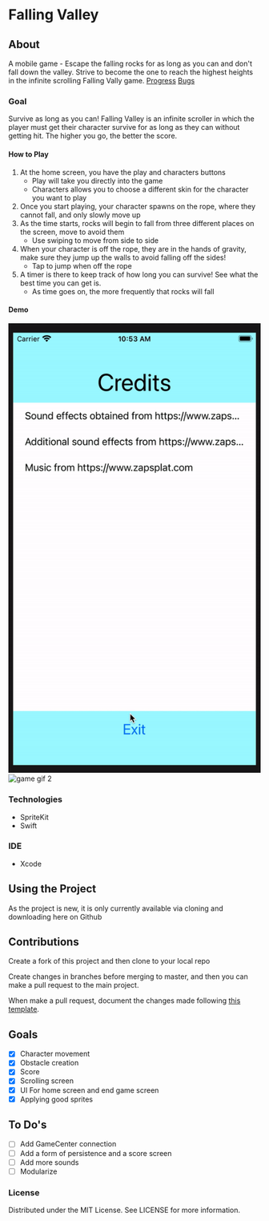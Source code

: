 # Falling Valley

## About
A mobile game - Escape the falling rocks for as long as you can and don't fall down the valley. Strive to become the one to reach the highest heights in the infinite scrolling Falling Vally game.
[Progress](Dev\Progress\and\Updates/Updates.md)
[Bugs](Dev\Progress\and\Updates/Bugs.md)

### Goal
Survive as long as you can! Falling Valley is an infinite scroller in which the player must get their character survive for as long as they can without getting hit. The higher you go, the better the score.

#### How to Play
1. At the home screen, you have the play and characters buttons
    * Play will take you directly into the game
    * Characters allows you to choose a different skin for the character you want to play
2. Once you start playing, your character spawns on the rope, where they cannot fall, and only slowly move up
3. As the time starts, rocks will begin to fall from three different places on the screen, move to avoid them
    * Use swiping to move from side to side
4. When your character is off the rope, they are in the hands of gravity, make sure they jump up the walls to avoid falling off the sides!
    * Tap to jump when off the rope
5. A timer is there to keep track of how long you can survive! See what the best time you can get is.
    * As time goes on, the more frequently that rocks will fall
    
#### Demo
![game gif 1](Media/game-vid-1.gif)
![game gif 2](Media/game-vid-2.gif)

### Technologies
* SpriteKit
* Swift

### IDE
* Xcode

## Using the Project
As the project is new, it is only currently available via cloning and downloading here on Github

## Contributions
Create a fork of this project and then clone to your local repo

Create changes in branches before merging to master, and then you can make a pull request to the main project.

When make a pull request, document the changes made following [this template](https://embeddedartistry.com/blog/2017/08/04/a-github-pull-request-template-for-your-projects/).

## Goals
- [x] Character movement
- [x] Obstacle creation
- [x] Score
- [x] Scrolling screen
- [x] UI For home screen and end game screen
- [x] Applying good sprites

## To Do's
- [ ] Add GameCenter connection
- [ ] Add a form of persistence and a score screen
- [ ] Add more sounds
- [ ] Modularize

### License
Distributed under the MIT License. See LICENSE for more information.
